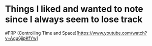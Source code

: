 # Things I liked and wanted to note since I always seem to lose track


#FRP
(Controlling Time and Space)[https://www.youtube.com/watch?v=Agu6jipKfYw]
